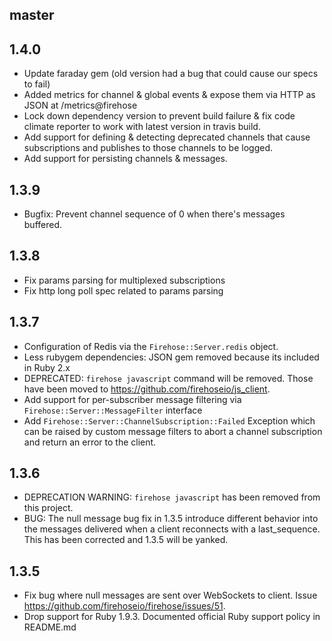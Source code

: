 ## master

## 1.4.0
- Update faraday gem (old version had a bug that could cause our specs to fail)
- Added metrics for channel & global events & expose them via HTTP as JSON at /metrics@firehose
- Lock down dependency version to prevent build failure & fix code climate reporter to work with latest version in travis build.
- Add support for defining & detecting deprecated channels that cause subscriptions and publishes to those channels to be logged.
- Add support for persisting channels & messages.

## 1.3.9
- Bugfix: Prevent channel sequence of 0 when there's messages buffered.

## 1.3.8
- Fix params parsing for multiplexed subscriptions
- Fix http long poll spec related to params parsing

## 1.3.7
- Configuration of Redis via the `Firehose::Server.redis` object.
- Less rubygem dependencies: JSON gem removed because its included in Ruby 2.x
- DEPRECATED: `firehose javascript` command will be removed. Those have been moved to https://github.com/firehoseio/js_client.
- Add support for per-subscriber message filtering via `Firehose::Server::MessageFilter` interface
- Add `Firehose::Server::ChannelSubscription::Failed` Exception which can be raised by custom message filters to abort a channel subscription and return an error to the client.

## 1.3.6

- DEPRECATION WARNING: `firehose javascript` has been removed from this project.
- BUG: The null message bug fix in 1.3.5 introduce different behavior into the messages delivered when a client reconnects with a last_sequence. This has been corrected and 1.3.5 will be yanked.

## 1.3.5

- Fix bug where null messages are sent over WebSockets to client. Issue https://github.com/firehoseio/firehose/issues/51.
- Drop support for Ruby 1.9.3. Documented official Ruby support policy in README.md

